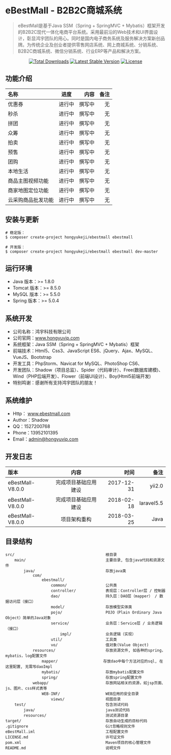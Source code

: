 eBestMall - B2B2C商城系统
===============================

> eBestMall是基于Java SSM（Spring + SpringMVC + Mybatis）框架开发的B2B2C现代一体化电商平台系统。采用最前沿的Web技术和UI界面设计，彰显鸿宇团队的用心。同时是国内电子商务系统及服务解决方案新创品牌。为传统企业及创业者提供零售网店系统、网上商城系统、分销系统、B2B2C商城系统、微信分销系统、行业ERP等产品和解决方案。

<p align="center">
<a href="https://packagist.org/packages/hongyukeji/ebestmall"><img src="https://poser.pugx.org/hongyukeji/ebestmall/d/total.svg" alt="Total Downloads"></a>
<a href="https://packagist.org/packages/hongyukeji/ebestmall"><img src="https://poser.pugx.org/hongyukeji/ebestmall/v/stable.svg" alt="Latest Stable Version"></a>
<a href="https://packagist.org/packages/hongyukeji/ebestmall"><img src="https://poser.pugx.org/hongyukeji/ebestmall/license.svg" alt="License"></a>
</p>

功能介绍
-------------------

名称|进度|内容|备注
:----|:-----:|-----:|-----:
优惠券|进行中|撰写中|无
秒杀|进行中|撰写中|无
拼团|进行中|撰写中|无
众筹|进行中|撰写中|无
拍卖|进行中|撰写中|无
预售|进行中|撰写中|无
团购|进行中|撰写中|无
本地生活|进行中|撰写中|无
商品主图视频功能|进行中|撰写中|无
商家地图定位功能|进行中|撰写中|无
云采购商品批发功能|进行中|撰写中|无

安装与更新
-------------------

```
# 稳定版：
$ composer create-project hongyukeji/ebestmall ebestmall

# 开发版：
$ composer create-project hongyukeji/ebestmall ebestmall dev-master
```

运行环境
-------------------

* Java 版本：>= 1.8.0
* Tomcat 版本：>= 8.5.0
* MySQL 版本：>= 5.5.0
* Spring 版本：>= 5.0.4

系统开发
-------------------

* 公司名称：鸿宇科技有限公司
* 公司官网：www.hongyuvip.com
* 系统框架：Java SSM（Spring + SpringMVC + Mybatis）框架
* 前端技术：Html5、Css3、JavaScript ES6、jQuery、Ajax、MySQL、VueJS、Bootstrap
* 开发工具：PhpStorm、Navicat for MySQL、PhotoShop CS6、
* 开发团队：Shadow（项目总监）、Spider（代码审计）、Free(数据库建模)、Wind（PHP后端开发）、Flower（前端UI设计）、Boy(Html5前端开发)
* 特别鸣谢：感谢所有支持鸿宇团队的朋友！

系统维护
-------------------

* Http： www.ebestmall.com
* Author：Shadow
* QQ：1527200768
* Phone：13952101395
* Email：admin@hongyuvip.com

开发日志
-------------------

版本|内容|时间|备注
:----|:-----:|-----:|-----:
eBestMall-V8.0.0|完成项目基础应用建设|2017-12-31|yii2.0
eBestMall-V8.0.0|完成项目基础应用建设|2018-02-18|laravel5.5
eBestMall-V8.0.0|项目架构重构|2018-03-25|Java

目录结构
-------------------

```
src/                                        根目录
    main/                                   主要目录, 包含java代码和资源文件
        java/                               存放java类
            com/
                ebestmall/
                    common/                 公共类
                    controller/             表现层：Controller层 / 控制器
                    dao/                    持久层：DAO层（mapper） / 数据访问层（接口）
                    model/                  存放模型实体类
                    pojo/                   POJO（Plain Ordinary Java Object）简单的Java对象
                    service/                业务层：Service层 / 业务逻辑（接口）
                        impl/               业务逻辑（实现）
                    util/                   工具类
                    vo/                     值对象(Value Object)
            resources/                      存放资源文件, 如各种的spring，mybatis，log配置文件
                mapper/                    存放dao中每个方法对应的sql, 在这里配置, 无需写daoImpl
                mybatis/                    存放mybatis配置文件
                spring/                     存放spring配置文件
            webapp/                         存放网站相关的资源，如jsp页面、js、图片、css样式表等
                WEB-INF/                    WEB应用的安全目录
                    views/                  视图目录
    test/                                   包含测试代码
        java/                               java测试代码
        resources/                          测试资源目录
target/                                     存放自动生成的目标代码
.gitignore                                  Git忽略规则文件
eBestMall.iml                               工程配置文件
LICENSE.md                                  许可证文件
pom.xml                                     Maven项目的核心管理文件
README.md                                   说明文件
```